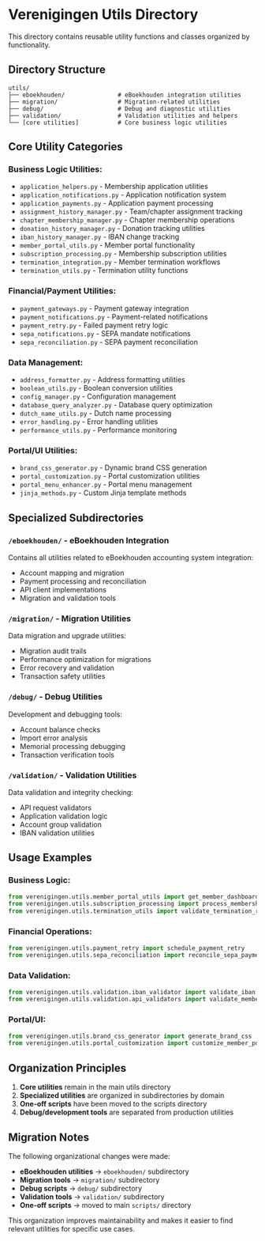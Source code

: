 # Verenigingen Utils Directory

This directory contains reusable utility functions and classes organized by functionality.

## Directory Structure

```
utils/
├── eboekhouden/               # eBoekhouden integration utilities
├── migration/                 # Migration-related utilities
├── debug/                     # Debug and diagnostic utilities
├── validation/                # Validation utilities and helpers
└── [core utilities]           # Core business logic utilities
```

## Core Utility Categories

### Business Logic Utilities:
- `application_helpers.py` - Membership application utilities
- `application_notifications.py` - Application notification system
- `application_payments.py` - Application payment processing
- `assignment_history_manager.py` - Team/chapter assignment tracking
- `chapter_membership_manager.py` - Chapter membership operations
- `donation_history_manager.py` - Donation tracking utilities
- `iban_history_manager.py` - IBAN change tracking
- `member_portal_utils.py` - Member portal functionality
- `subscription_processing.py` - Membership subscription utilities
- `termination_integration.py` - Member termination workflows
- `termination_utils.py` - Termination utility functions

### Financial/Payment Utilities:
- `payment_gateways.py` - Payment gateway integration
- `payment_notifications.py` - Payment-related notifications
- `payment_retry.py` - Failed payment retry logic
- `sepa_notifications.py` - SEPA mandate notifications
- `sepa_reconciliation.py` - SEPA payment reconciliation

### Data Management:
- `address_formatter.py` - Address formatting utilities
- `boolean_utils.py` - Boolean conversion utilities
- `config_manager.py` - Configuration management
- `database_query_analyzer.py` - Database query optimization
- `dutch_name_utils.py` - Dutch name processing
- `error_handling.py` - Error handling utilities
- `performance_utils.py` - Performance monitoring

### Portal/UI Utilities:
- `brand_css_generator.py` - Dynamic brand CSS generation
- `portal_customization.py` - Portal customization utilities
- `portal_menu_enhancer.py` - Portal menu management
- `jinja_methods.py` - Custom Jinja template methods

## Specialized Subdirectories

### `/eboekhouden/` - eBoekhouden Integration
Contains all utilities related to eBoekhouden accounting system integration:
- Account mapping and migration
- Payment processing and reconciliation
- API client implementations
- Migration and validation tools

### `/migration/` - Migration Utilities
Data migration and upgrade utilities:
- Migration audit trails
- Performance optimization for migrations
- Error recovery and validation
- Transaction safety utilities

### `/debug/` - Debug Utilities
Development and debugging tools:
- Account balance checks
- Import error analysis
- Memorial processing debugging
- Transaction verification tools

### `/validation/` - Validation Utilities
Data validation and integrity checking:
- API request validators
- Application validation logic
- Account group validation
- IBAN validation utilities

## Usage Examples

### Business Logic:
```python
from verenigingen.utils.member_portal_utils import get_member_dashboard_data
from verenigingen.utils.subscription_processing import process_membership_renewal
from verenigingen.utils.termination_utils import validate_termination_readiness
```

### Financial Operations:
```python
from verenigingen.utils.payment_retry import schedule_payment_retry
from verenigingen.utils.sepa_reconciliation import reconcile_sepa_payments
```

### Data Validation:
```python
from verenigingen.utils.validation.iban_validator import validate_iban
from verenigingen.utils.validation.api_validators import validate_member_data
```

### Portal/UI:
```python
from verenigingen.utils.brand_css_generator import generate_brand_css
from verenigingen.utils.portal_customization import customize_member_portal
```

## Organization Principles

1. **Core utilities** remain in the main utils directory
2. **Specialized utilities** are organized in subdirectories by domain
3. **One-off scripts** have been moved to the scripts directory
4. **Debug/development tools** are separated from production utilities

## Migration Notes

The following organizational changes were made:
- **eBoekhouden utilities** → `eboekhouden/` subdirectory
- **Migration tools** → `migration/` subdirectory
- **Debug scripts** → `debug/` subdirectory
- **Validation tools** → `validation/` subdirectory
- **One-off scripts** → moved to main `scripts/` directory

This organization improves maintainability and makes it easier to find relevant utilities for specific use cases.
